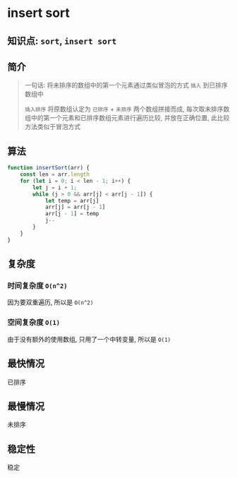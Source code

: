 # insert sort 

## 知识点: `sort`, `insert sort`

## 简介
> 一句话: 将未排序的数组中的第一个元素通过类似冒泡的方式 `插入` 到已排序数组中
> 
> `插入排序` 将原数组认定为 `已排序` + `未排序` 两个数组拼接而成, 每次取未排序数组中的第一个元素和已排序数组元素进行遍历比较, 并放在正确位置, 此比较方法类似于冒泡方式

## 算法
```javascript
function insertSort(arr) {
    const len = arr.length
    for (let i = 0; i < len - 1; i++) {
        let j = i + 1;
        while (j > 0 && arr[j] < arr[j - 1]) {
            let temp = arr[j]
            arr[j] = arr[j - 1]
            arr[j - 1] = temp
            j--
        }
    }
}
```

## 复杂度
### 时间复杂度 `O(n^2)`
因为要双重遍历, 所以是 `O(n^2)`

### 空间复杂度 `O(1)`
由于没有额外的使用数组, 只用了一个中转变量, 所以是 `O(1)`

## 最快情况
已排序

## 最慢情况
未排序

## 稳定性
稳定
